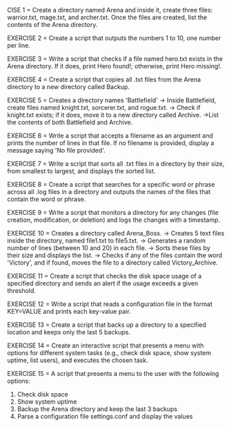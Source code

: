 CISE 1 = Create a directory named Arena and inside it, create three files: warrior.txt, mage.txt, and archer.txt. Once the files are created, list the contents of the Arena directory.

EXERCISE 2 = Create a script that outputs the numbers 1 to 10, one number per line.

EXERCISE 3 = Write a script that checks if a file named hero.txt exists in the Arena directory. If it does, print Hero found!; otherwise, print Hero missing!.

EXERCISE 4 = Create a script that copies all .txt files from the Arena directory to a new directory called Backup.

EXERCISE 5 = Creates a directory names 'Battlefield' -> Inside Battlefield, create files named knight.txt, sorcerer.txt, and rogue.txt. -> Check if knight.txt exists; if it does, move it to a new directory called Archive. ->List the contents of both Battlefield and Archive.

EXERCISE 6 = Write a script that accepts a filename as an argument and prints the number of lines in that file. If no filename is provided, display a message saying 'No file provided'.

EXERCISE 7 = Write a script that sorts all .txt files in a directory by their size, from smallest to largest, and displays the sorted list.

EXERCISE 8 = Create a script that searches for a specific word or phrase across all .log files in a directory and outputs the names of the files that contain the word or phrase.

EXERCISE 9 = Write a script that monitors a directory for any changes (file creation, modification, or deletion) and logs the changes with a timestamp.

EXERCISE 10 = Creates a directory called Arena_Boss. -> Creates 5 text files inside the directory, named file1.txt to file5.txt. -> Generates a random number of lines (between 10 and 20) in each file. -> Sorts these files by their size and displays the list. -> Checks if any of the files contain the word 'Victory', and if found, moves the file to a directory called Victory_Archive.

EXERCISE 11 = Create a script that checks the disk space usage of a specified directory and sends an alert if the usage exceeds a given threshold.

EXERCISE 12 = Write a script that reads a configuration file in the format KEY=VALUE and prints each key-value pair.

EXERCISE 13 = Create a script that backs up a directory to a specified location and keeps only the last 5 backups.

EXERCISE 14 = Create an interactive script that presents a menu with options for different system tasks (e.g., check disk space, show system uptime, list users), and executes the chosen task.

EXERCISE 15 = A script that presents a menu to the user with the following options:
1) Check disk space
2) Show system uptime
3) Backup the Arena directory and keep the last 3 backups
4) Parse a configuration file settings.conf and display the values

